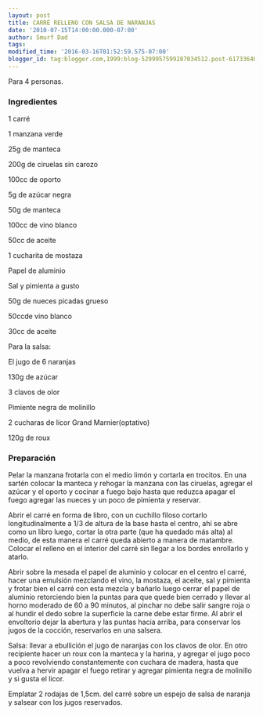 ```yaml
---
layout: post
title: CARRÉ RELLENO CON SALSA DE NARANJAS
date: '2010-07-15T14:00:00.000-07:00'
author: Smurf Dad
tags: 
modified_time: '2016-03-16T01:52:59.575-07:00'
blogger_id: tag:blogger.com,1999:blog-5299957599287034512.post-617336403727534212
---
```


Para 4 personas.

<h3>Ingredientes</h3>

1 carré

1 manzana verde

25g de manteca

200g de ciruelas sin carozo

100cc de oporto

5g de azúcar negra

50g de manteca

100cc de vino blanco

50cc de aceite

1 cucharita de mostaza

Papel de aluminio

Sal y pimienta a gusto

50g de nueces picadas grueso

50ccde vino blanco

30cc de aceite

Para la salsa:

El jugo de 6 naranjas

130g de azúcar

3 clavos de olor

Pimiente negra de molinillo

2 cucharas de licor Grand Marnier(optativo)

120g de roux

<h3>Preparación</h3>

Pelar la manzana frotarla con el medio limón y cortarla en trocitos. En una sartén colocar la manteca y rehogar la manzana con las ciruelas, agregar el azúcar y el oporto y cocinar a fuego bajo hasta que reduzca apagar el fuego agregar las nueces y un poco de pimienta y reservar.

Abrir el carré en forma de libro, con un cuchillo filoso cortarlo longitudinalmente a 1/3 de altura de la base hasta el centro, ahí se abre como un libro luego, cortar la otra parte (que ha quedado más alta) al medio, de esta manera el carré queda abierto a manera de matambre. Colocar el relleno en el interior del carré sin llegar a los bordes enrollarlo y atarlo.

Abrir sobre la mesada el papel de aluminio y colocar en el centro el carré, hacer una emulsión mezclando el vino, la mostaza, el aceite, sal y pimienta y frotar bien el carré con esta mezcla y bañarlo luego cerrar el papel de aluminio retorciendo bien la puntas para que quede bien cerrado y llevar al horno moderado de 60 a 90 minutos, al pinchar no debe salir sangre roja o al hundir el dedo sobre la superficie la carne debe estar firme. Al abrir el envoltorio dejar la abertura y las puntas hacia arriba, para conservar los jugos de la cocción, reservarlos en una salsera.

Salsa: llevar a ebullición el jugo de naranjas con los clavos de olor. En otro recipiente hacer un roux con la manteca y la harina, y agregar el jugo poco a poco revolviendo constantemente con cuchara de madera, hasta que vuelva a hervir apagar el fuego retirar y agregar pimienta negra de molinillo y si gusta el licor.

Emplatar 2 rodajas de 1,5cm. del carré sobre un espejo de salsa de naranja y salsear con los jugos reservados.


